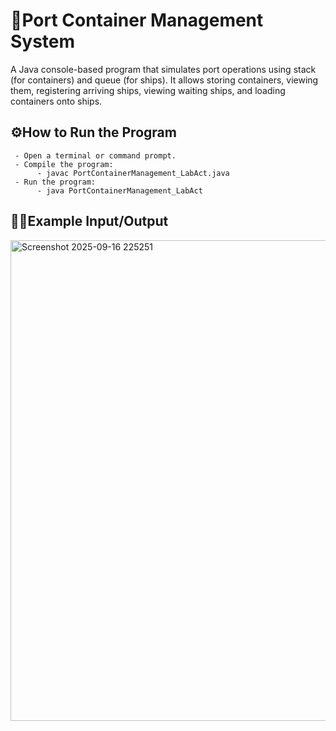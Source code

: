 # 🚢Port Container Management System

A Java console-based program that simulates port operations using stack (for containers) and queue (for ships). It allows storing containers, viewing them, registering arriving ships, viewing waiting ships, and loading containers onto ships.

## ⚙️**How to Run the Program**
     - Open a terminal or command prompt.
     - Compile the program:
          - javac PortContainerManagement_LabAct.java
     - Run the program:
          - java PortContainerManagement_LabAct

## 🧑‍💻**Example Input/Output**
<img width="768" height="769" alt="Screenshot 2025-09-16 225251" src="https://github.com/user-attachments/assets/9de7aff6-5ba0-4552-9f1d-67862f86b5f8" />
